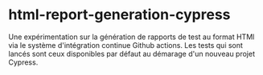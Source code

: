 # html-report-generation-cypress
<!--
a cypress project to test automatic report generation with github actions with the default cypress test suite
-->

Une expérimentation sur la génération de rapports de test au format HTMl via le système d'intégration continue Github actions.
Les tests qui sont lancés sont ceux disponibles par défaut au démarage d'un nouveau projet Cypress.
